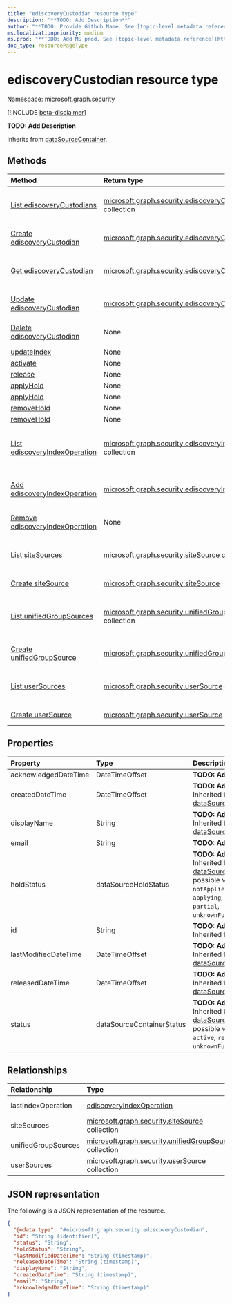 ```yaml
---
title: "ediscoveryCustodian resource type"
description: "**TODO: Add Description**"
author: "**TODO: Provide Github Name. See [topic-level metadata reference](https://aka.ms/msgo?pagePath=API/Document/Guidelines/Metadata)**"
ms.localizationpriority: medium
ms.prod: "**TODO: Add MS prod. See [topic-level metadata reference](https://aka.ms/msgo?pagePath=API/Document/Guidelines/Metadata)**"
doc_type: resourcePageType
---
```


# ediscoveryCustodian resource type

Namespace: microsoft.graph.security

[!INCLUDE [beta-disclaimer](../../includes/beta-disclaimer.md)]

**TODO: Add Description**


Inherits from [dataSourceContainer](../resources/security-datasourcecontainer.md).

## Methods
|Method|Return type|Description|
|:---|:---|:---|
|[List ediscoveryCustodians](../api/security-ediscoveryfile-list-custodian.md)|[microsoft.graph.security.ediscoveryCustodian](../resources/security-ediscoverycustodian.md) collection|Get a list of the [ediscoveryCustodian](../resources/security-ediscoverycustodian.md) objects and their properties.|
|[Create ediscoveryCustodian](../api/security-ediscoveryfile-post-custodian.md)|[microsoft.graph.security.ediscoveryCustodian](../resources/security-ediscoverycustodian.md)|Create a new [ediscoveryCustodian](../resources/security-ediscoverycustodian.md) object.|
|[Get ediscoveryCustodian](../api/security-ediscoverycustodian-get.md)|[microsoft.graph.security.ediscoveryCustodian](../resources/security-ediscoverycustodian.md)|Read the properties and relationships of an [ediscoveryCustodian](../resources/security-ediscoverycustodian.md) object.|
|[Update ediscoveryCustodian](../api/security-ediscoverycustodian-update.md)|[microsoft.graph.security.ediscoveryCustodian](../resources/security-ediscoverycustodian.md)|Update the properties of an [ediscoveryCustodian](../resources/security-ediscoverycustodian.md) object.|
|[Delete ediscoveryCustodian](../api/security-ediscoveryfile-delete-custodian.md)|None|Deletes an [ediscoveryCustodian](../resources/security-ediscoverycustodian.md) object.|
|[updateIndex](../api/security-ediscoverycustodian-updateindex.md)|None|**TODO: Add Description**|
|[activate](../api/security-ediscoverycustodian-activate.md)|None|**TODO: Add Description**|
|[release](../api/security-ediscoverycustodian-release.md)|None|**TODO: Add Description**|
|[applyHold](../api/security-ediscoverycustodian-applyhold.md)|None|**TODO: Add Description**|
|[applyHold](../api/security-ediscoverycustodian-applyhold.md)|None|**TODO: Add Description**|
|[removeHold](../api/security-ediscoverycustodian-removehold.md)|None|**TODO: Add Description**|
|[removeHold](../api/security-ediscoverycustodian-removehold.md)|None|**TODO: Add Description**|
|[List ediscoveryIndexOperation](../api/security-ediscoverycustodian-list-lastindexoperation.md)|[microsoft.graph.security.ediscoveryIndexOperation](../resources/security-ediscoveryindexoperation.md) collection|Get the ediscoveryIndexOperation resources from the lastIndexOperation navigation property.|
|[Add ediscoveryIndexOperation](../api/security-ediscoverycustodian-post-lastindexoperation.md)|[microsoft.graph.security.ediscoveryIndexOperation](../resources/security-ediscoveryindexoperation.md)|Add lastIndexOperation by posting to the lastIndexOperation collection.|
|[Remove ediscoveryIndexOperation](../api/security-ediscoverycustodian-delete-lastindexoperation.md)|None|Remove an [ediscoveryIndexOperation](../resources/security-ediscoveryindexoperation.md) object.|
|[List siteSources](../api/security-ediscoverycustodian-list-sitesources.md)|[microsoft.graph.security.siteSource](../resources/security-sitesource.md) collection|Get the siteSource resources from the siteSources navigation property.|
|[Create siteSource](../api/security-ediscoverycustodian-post-sitesources.md)|[microsoft.graph.security.siteSource](../resources/security-sitesource.md)|Create a new siteSource object.|
|[List unifiedGroupSources](../api/security-ediscoverycustodian-list-unifiedgroupsources.md)|[microsoft.graph.security.unifiedGroupSource](../resources/security-unifiedgroupsource.md) collection|Get the unifiedGroupSource resources from the unifiedGroupSources navigation property.|
|[Create unifiedGroupSource](../api/security-ediscoverycustodian-post-unifiedgroupsources.md)|[microsoft.graph.security.unifiedGroupSource](../resources/security-unifiedgroupsource.md)|Create a new unifiedGroupSource object.|
|[List userSources](../api/security-ediscoverycustodian-list-usersources.md)|[microsoft.graph.security.userSource](../resources/security-usersource.md) collection|Get the userSource resources from the userSources navigation property.|
|[Create userSource](../api/security-ediscoverycustodian-post-usersources.md)|[microsoft.graph.security.userSource](../resources/security-usersource.md)|Create a new userSource object.|

## Properties
|Property|Type|Description|
|:---|:---|:---|
|acknowledgedDateTime|DateTimeOffset|**TODO: Add Description**|
|createdDateTime|DateTimeOffset|**TODO: Add Description** Inherited from [dataSourceContainer](../resources/security-datasourcecontainer.md).|
|displayName|String|**TODO: Add Description** Inherited from [dataSourceContainer](../resources/security-datasourcecontainer.md).|
|email|String|**TODO: Add Description**|
|holdStatus|dataSourceHoldStatus|**TODO: Add Description** Inherited from [dataSourceContainer](../resources/security-datasourcecontainer.md).The possible values are: `notApplied`, `applied`, `applying`, `removing`, `partial`, `unknownFutureValue`.|
|id|String|**TODO: Add Description** Inherited from [entity](../resources/entity.md).|
|lastModifiedDateTime|DateTimeOffset|**TODO: Add Description** Inherited from [dataSourceContainer](../resources/security-datasourcecontainer.md).|
|releasedDateTime|DateTimeOffset|**TODO: Add Description** Inherited from [dataSourceContainer](../resources/security-datasourcecontainer.md).|
|status|dataSourceContainerStatus|**TODO: Add Description** Inherited from [dataSourceContainer](../resources/security-datasourcecontainer.md).The possible values are: `active`, `released`, `unknownFutureValue`.|

## Relationships
|Relationship|Type|Description|
|:---|:---|:---|
|lastIndexOperation|[ediscoveryIndexOperation](../resources/security-ediscoveryindexoperation.md)|**TODO: Add Description**|
|siteSources|[microsoft.graph.security.siteSource](../resources/security-sitesource.md) collection|**TODO: Add Description**|
|unifiedGroupSources|[microsoft.graph.security.unifiedGroupSource](../resources/security-unifiedgroupsource.md) collection|**TODO: Add Description**|
|userSources|[microsoft.graph.security.userSource](../resources/security-usersource.md) collection|**TODO: Add Description**|

## JSON representation
The following is a JSON representation of the resource.
<!-- {
  "blockType": "resource",
  "keyProperty": "id",
  "@odata.type": "microsoft.graph.security.ediscoveryCustodian",
  "baseType": "microsoft.graph.security.dataSourceContainer",
  "openType": false
}
-->
``` json
{
  "@odata.type": "#microsoft.graph.security.ediscoveryCustodian",
  "id": "String (identifier)",
  "status": "String",
  "holdStatus": "String",
  "lastModifiedDateTime": "String (timestamp)",
  "releasedDateTime": "String (timestamp)",
  "displayName": "String",
  "createdDateTime": "String (timestamp)",
  "email": "String",
  "acknowledgedDateTime": "String (timestamp)"
}
```

